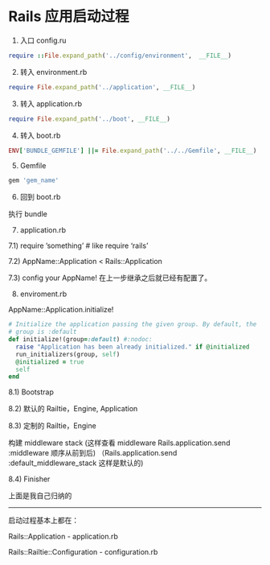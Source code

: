 # Rails 应用启动过程

1) 入口 config.ru

```ruby
require ::File.expand_path('../config/environment',  __FILE__)
```

2) 转入 environment.rb

```ruby
require File.expand_path('../application', __FILE__)
```

3) 转入 application.rb

```ruby
require File.expand_path('../boot', __FILE__)
```

4) 转入 boot.rb

```ruby
ENV['BUNDLE_GEMFILE'] ||= File.expand_path('../../Gemfile', __FILE__)
```

5) Gemfile

```ruby
gem 'gem_name'
```

6) 回到 boot.rb

执行 bundle

7) application.rb

7.1) require ’something’ # like require ‘rails’

7.2) AppName::Application < Rails::Application

7.3) config your AppName! 在上一步继承之后就已经有配置了。

8) enviroment.rb

AppName::Application.initialize!

```ruby
# Initialize the application passing the given group. By default, the
# group is :default
def initialize!(group=:default) #:nodoc:
  raise "Application has been already initialized." if @initialized
  run_initializers(group, self)
  @initialized = true
  self
end
```

8.1) Bootstrap

  8.2) 默认的 Railtie，Engine, Application

  8.3) 定制的 Railtie，Engine

构建 middleware stack
(这样查看 middleware Rails.application.send :middleware 顺序从前到后)
（Rails.application.send :default_middleware_stack 这样是默认的)

8.4) Finisher

上面是我自己归纳的

---

启动过程基本上都在：

Rails::Application - application.rb

Rails::Railtie::Configuration - configuration.rb
